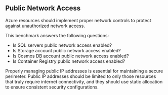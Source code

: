 ## Public Network Access

Azure resources should implement proper network controls to protect against unauthorized network access.

This benchmark answers the following questions:

- Is SQL servers public network access enabled?
- Is Storage account public network access enabled?
- Is Cosmos DB account public network access enabled?
- Is Container Registry public network access enabled?

Properly managing public IP addresses is essential for maintaining a secure perimeter. Public IP addresses should be limited to only those resources that truly require internet connectivity, and they should use static allocation to ensure consistent security configurations.